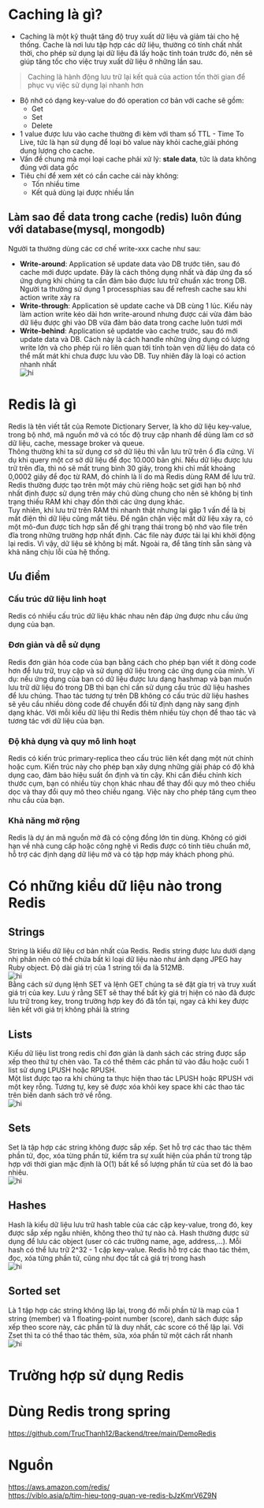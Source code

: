 # Caching là gì?
* Caching là một kỹ thuật tăng độ truy xuất dữ liệu và giảm tải cho hệ thống. Cache là nơi lưu tập hợp các dữ liệu, thường có tính chất nhất thời, cho phép sử dụng lại dữ liệu đã lấy hoặc tính toán trước đó, nên sẽ giúp tăng tốc cho việc truy xuất dữ liệu ở những lần sau.
> Caching là hành động lưu trữ lại kết quả của action tốn thời gian để phục vụ việc sử dụng lại nhanh hơn
* Bộ nhớ có dạng key-value do đó operation cơ bản với cache sẽ gồm:
    * Get
    * Set
    * Delete
* 1 value được lưu vào cache thường đi kèm với tham số TTL - Time To Live, tức là hạn sử dụng để loại bỏ value này khỏi cache,giải phóng dung lượng cho cache.
* Vấn đề chung mà mọi loại cache phải xử lý: **stale data**, tức là data không đúng với data gốc
* Tiêu chí để xem xét có cần cache cái này không:
    * Tốn nhiều time
    * Kết quả dùng lại được nhiều lần


## Làm sao để data trong cache (redis) luôn đúng với database(mysql, mongodb)
Người ta thường dùng các cơ chế write-xxx cache như sau:
* **Write-around**: Application sẽ update data vào DB trước tiên, sau đó cache mới được update. Đây là cách thông dụng nhất và đáp ứng đa số ứng dụng khi chúng ta cần đảm bảo được lưu trữ chuẩn xác trong DB. Người ta thường sử dụng 1 processphias sau để refresh cache sau khi action write xảy ra
* **Write-through**: Application sẽ update cache và DB cùng 1 lúc. Kiểu này làm action write kéo dài hơn write-around nhưng được cái vừa đảm bảo dữ liệu được ghi vào DB vừa đảm bảo data trong cache luôn tươi mới
* **Write-behind**: Application sẽ updatde vào cache trước, sau đó mới update data và DB. Cách này là cách handle những ứng dụng có lượng write lớn và cho phép rủi ro liên quan tới tính toàn vẹn dữ liệu do data có thể mất mát khi chưa được lưu vào DB. Tuy nhiên đây là loại có action nhanh nhất<br>
![hi](https://i.imgur.com/CeCP63R.png)
# Redis là gì
Redis là tên viết tắt của Remote Dictionary Server, là kho dữ liệu key-value, trong bộ nhớ, mã nguồn mở và có tốc độ truy cập nhanh để dùng làm cơ sở dữ liệu, cache, message broker và queue. <br>
Thông thường khi ta sử dụng cơ sở dữ liệu thì vẫn lưu trữ trên ổ đĩa cứng. Ví dụ khi query một cơ sở dữ liệu để đọc 10.000 bản ghi. Nếu dữ liệu được lưu trữ trên đĩa, thì nó sẽ mất trung bình 30 giây, trong khi chỉ mất khoảng 0,0002 giây để đọc từ RAM, đó chính là lí do mà Redis dùng RAM để lưu trữ. <br>
Redis thường được tạo trên một máy chủ riêng hoặc set giới hạn bộ nhớ nhất định được sử dụng trên máy chủ dùng chung cho nên sẽ không bị tình trạng thiếu RAM khi chạy đồn thời các ứng dụng khác.<br>
Tuy nhiên, khi lưu trữ trên RAM thì nhanh thật nhưng lại gặp 1 vấn đề là bị mất điện thì dữ liệu cũng mất tiêu. Để ngăn chặn việc mất dữ liệu xảy ra, có một mô-đun được tích hợp sẵn để ghi trạng thái trong bộ nhớ vào file trên đĩa trong những trường hợp nhất định. Các file này được tải lại khi khởi động lại redis. Vì vậy, dữ liệu sẽ không bị mất. Ngoài ra, để tăng tính sẵn sàng và khả năng chịu lỗi của hệ thống.
## Ưu điểm
### Cấu trúc dữ liệu linh hoạt
Redis có nhiều cấu trúc dữ liệu khác nhau nên đáp ứng được nhu cầu ứng dụng của bạn.
### Đơn giản và dễ sử dụng
Redis đơn giản hóa code của bạn bằng cách cho phép bạn viết ít dòng code hơn để lưu trữ, truy cập và sử dụng dữ liệu trong các ứng dụng của mình. Ví dụ: nếu ứng dụng của bạn có dữ liệu được lưu dạng hashmap và bạn muốn lưu trữ dữ liệu đó trong DB thì bạn chỉ cần sử dụng cấu trúc dữ liệu hashes để lưu chúng. Thao tác tương tự trên DB không có cấu trúc dữ liệu hashes sẽ yêu cầu nhiều dòng code để chuyển đổi từ định dạng này sang định dạng khác. Với mỗi kiểu dữ liệu thì Redis thêm nhiều tùy chọn để thao tác và tương tác với dữ liệu của bạn.
### Độ khả dụng và quy mô linh hoạt
Redis có kiến trúc primary-replica theo cấu trúc liên kết dạng một nút chính hoặc cụm. Kiến trúc này cho phép bạn xây dựng những giải pháp có độ khả dụng cao, đảm bảo hiệu suất ổn định và tin cậy. Khi cần điều chỉnh kích thước cụm, bạn có nhiều tùy chọn khác nhau để thay đổi quy mô theo chiều dọc và thay đổi quy mô theo chiều ngang. Việc này cho phép tăng cụm theo nhu cầu của bạn.
### Khả năng mở rộng
Redis là dự án mã nguồn mở đã có cộng đồng lớn tin dùng. Không có giới hạn về nhà cung cấp hoặc công nghệ vì Redis được có tính tiêu chuẩn mở, hỗ trợ các định dạng dữ liệu mở và có tập hợp máy khách phong phú.


# Có những kiểu dữ liệu nào trong Redis
## Strings
String là kiểu dữ liệu cơ bản nhất của Redis. Redis string được lưu dưới dạng nhị phân nên có thể chứa bất kì loại dữ liệu nào như ảnh dạng JPEG hay Ruby object. Độ dài giá trị của 1 string tối đa là 512MB.<br>
![hi](https://i.imgur.com/VM24Dt4.png) <br>
Bằng cách sử dụng lệnh SET và lệnh GET chúng ta sẽ đặt gía trị và truy xuất giá trị của key. Lưu ý rằng SET sẽ thay thế bất kỳ giá trị hiện có nào đã được lưu trữ trong key, trong trường hợp key đó đã tồn tại, ngay cả khi key được liên kết với giá trị không phải là string

## Lists
Kiểu dữ liệu list trong redis chỉ đơn giản là danh sách các string được sắp xếp theo thứ tự chèn vào. Ta có thể thêm các phần tử vào đầu hoặc cuối 1 list sử dụng LPUSH hoặc RPUSH.<br>
Một list được tạo ra khi chúng ta thực hiện thao tác LPUSH hoặc RPUSH với một key rỗng. Tương tự, key sẽ được xóa khỏi key space khi các thao tác trên biến danh sách trở về rỗng. <br>
![hi](https://i.imgur.com/ocmCKvx.png)

## Sets
Set là tập hợp các string không được sắp xếp. Set hỗ trợ các thao tác thêm phần tử, đọc, xóa từng phần tử, kiểm tra sự xuất hiện của phần tử trong tập hợp với thời gian mặc định là O(1) bất kể số lượng phần tử của set đó là bao nhiêu.<br>
![hi](https://i.imgur.com/AX95iou.png)
## Hashes
Hash là kiểu dữ liệu lưu trữ hash table của các cặp key-value, trong đó, key được sắp xếp ngẫu nhiên, không theo thứ tự nào cả. Hash thường được sử dụng để lưu các object (user có các trường name, age, address,...). Mỗi hash có thể lưu trữ 2^32 - 1 cặp key-value. Redis hỗ trợ các thao tác thêm, đọc, xóa từng phần tử, cũng như đọc tất cả giá trị trong hash<br>
![hi](https://i.imgur.com/aJvDs26.png)
## Sorted set
Là 1 tập hợp các string không lặp lại, trong đó mỗi phần tử là map của 1 string (member) và 1 floating-point number (score), danh sách được sắp xếp theo score này, các phần tử là duy nhất, các score có thể lặp lại. Với Zset thì ta có thể thao tác thêm, sửa, xóa phần tử một cách rất nhanh<br>
![hi](https://i.imgur.com/1pZlU1W.png)

# Trường hợp sử dụng Redis

# Dùng Redis trong spring
https://github.com/TrucThanh12/Backend/tree/main/DemoRedis
# Nguồn
https://aws.amazon.com/redis/<br>
https://viblo.asia/p/tim-hieu-tong-quan-ve-redis-bJzKmrV6Z9N<br>
